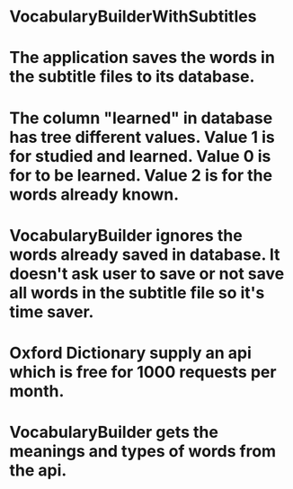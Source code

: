 # VocabularyBuilderWithSubtitles
# The application saves the words in the subtitle files to its database. 
# The column "learned" in database has tree different values. Value 1 is for studied and learned. Value 0 is for to be learned. Value 2 is for the words already known.
# VocabularyBuilder ignores the words already saved in database. It doesn't ask user to save or not save all words in the subtitle file so it's time saver.
# Oxford Dictionary supply an api which is free for 1000 requests per month.
# VocabularyBuilder gets the meanings and types of words from the api.
